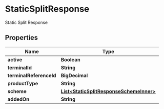 

# StaticSplitResponse

Static Split Response

## Properties

| Name | Type | Description | Notes |
|------------ | ------------- | ------------- | -------------|
|**active** | **Boolean** |  |  [optional] |
|**terminalId** | **String** |  |  [optional] |
|**terminalReferenceId** | **BigDecimal** |  |  [optional] |
|**productType** | **String** |  |  [optional] |
|**scheme** | [**List&lt;StaticSplitResponseSchemeInner&gt;**](StaticSplitResponseSchemeInner.md) |  |  [optional] |
|**addedOn** | **String** |  |  [optional] |



